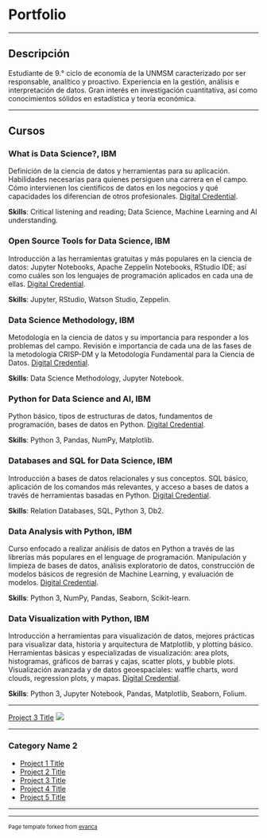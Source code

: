 # Portfolio

---

## Descripción

Estudiante de 9.° ciclo de economía de la UNMSM caracterizado por ser responsable, analítico y proactivo. Experiencia en la gestión, análisis e interpretación de datos. Gran interés en investigación cuantitativa, así como conocimientos sólidos en estadística y teoría económica.

---
## Cursos

### What is Data Science?, IBM
Definición de la ciencia de datos y herramientas para su aplicación. Habilidades necesarias para quienes persiguen una carrera en el campo. Cómo intervienen los cientificos de datos en los negocios y qué capacidades los diferencian de otros profesionales. [Digital Credential](https://www.youracclaim.com/badges/948e2b78-32f6-4af5-897f-229a5ff1e728).  

**Skills**: Critical listening and reading; Data Science, Machine Learning and AI understanding.


### Open Source Tools for Data Science, IBM
Introducción a las herramientas gratuitas y más populares en la ciencia de datos: Jupyter Notebooks, Apache Zeppelin Notebooks, RStudio IDE; así como cuáles son los lenguajes de programación aplicados en cada una de ellas. [Digital Credential](https://www.youracclaim.com/badges/5f4cd75d-c7d0-497b-a992-3b9334fba0a9).

**Skills**: Jupyter, RStudio, Watson Studio, Zeppelin.


### Data Science Methodology, IBM
Metodología en la ciencia de datos y su importancia para responder a los problemas del campo. Revisión e importancia de cada una de las fases de la metodología CRISP-DM y la Metodología Fundamental para la Ciencia de Datos. [Digital Credential](https://www.youracclaim.com/badges/4ad5eca0-250d-4c85-ab86-73d2e0c10a4c).

**Skills**: Data Science Methodology, Jupyter Notebook.


### Python for Data Science and AI, IBM
Python básico, tipos de estructuras de datos, fundamentos de programación, bases de datos en Python. [Digital Credential](https://www.youracclaim.com/badges/951f8596-fdde-4c6a-84d0-46b1b2724d8b).

**Skills**: Python 3, Pandas, NumPy, Matplotlib.


### Databases and SQL for Data Science, IBM
Introducción a bases de datos relacionales y sus conceptos. SQL básico, aplicación de los comandos más relevantes, y acceso a bases de datos a través de herramientas basadas en Python. [Digital Credential](https://www.youracclaim.com/badges/ab2e3324-f5b6-432c-9f38-045c3b4f7f2e).

**Skills**: Relation Databases, SQL, Python 3, Db2.


### Data Analysis with Python, IBM
Curso enfocado a realizar análisis de datos en Python a través de las librerías más populares en el lenguage de programación. Manipulación y limpieza de bases de datos, análisis exploratorio de datos, construcción de modelos básicos de regresión de Machine Learning, y evaluación de modelos. [Digital Credential](https://www.youracclaim.com/badges/1367a40d-c630-4e03-a6a3-8212258f4115).

**Skills**: Python 3, NumPy, Pandas, Seaborn, Scikit-learn.


### Data Visualization with Python, IBM
Introducción a herramientas para visualización de datos, mejores prácticas para visualizar data, historia y arquitectura de Matplotlib, y plotting básico. Herramientas básicas y especializadas de visualización: area plots, histogramas, gráficos de barras y cajas, scatter plots, y bubble plots. Visualización avanzada y de datos geoespaciales: waffle charts, word clouds, regression plots, y mapas. [Digital Credential](https://www.youracclaim.com/badges/69d7cab9-e11f-4aec-b28c-e5a45e03b9b4).

**Skills**: Python 3, Jupyter Notebook, Pandas, Matplotlib, Seaborn, Folium.


---
[Project 3 Title](http://example.com/)
<img src="images/dummy_thumbnail.jpg?raw=true"/>

---

### Category Name 2

- [Project 1 Title](http://example.com/)
- [Project 2 Title](http://example.com/)
- [Project 3 Title](http://example.com/)
- [Project 4 Title](http://example.com/)
- [Project 5 Title](http://example.com/)

---




---
<p style="font-size:11px">Page template forked from <a href="https://github.com/evanca/quick-portfolio">evanca</a></p>
<!-- Remove above link if you don't want to attibute -->
